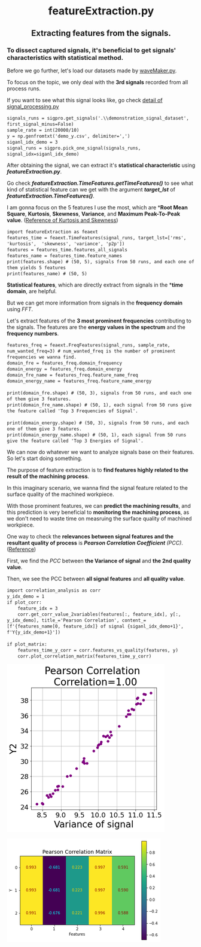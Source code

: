 <h1 align="center">
featureExtraction.py
</h1>
<h2 align="center">
Extracting features from the signals.
</h2>

### To dissect captured signals, it's beneficial to get signals' characteristics with statistical method.

Before we go further, let's load our datasets made by [waveMaker.py](waveMaker.md "link" ).

To focus on the topic, we only deal with the **3rd signals** recorded from all process runs.

If you want to see what this signal looks like, go check [detail of signal_processing.py](signal_processing.md "link" )

```
signals_runs = sigpro.get_signals('.\\demonstration_signal_dataset', first_signal_minus=False)
sample_rate = int(20000/10)
y = np.genfromtxt('demo_y.csv', delimiter=',')
siganl_idx_demo = 3
signal_runs = sigpro.pick_one_signal(signals_runs, signal_idx=siganl_idx_demo)
```

After obtaining the signal, we can extract it's **statistical characteristic** using ***featureExtraction.py***.

Go check ***featureExtraction.TimeFeatures.getTimeFeatures()*** to see what kind of statistical feature can we get with the argument ***target_lst*** of ***featureExtraction.TimeFeatures()***.

I am gonna focus on the 5 features I use the most, which are ***Root Mean Square**, **Kurtosis**, **Skewness**, **Variance**, and **Maximum Peak-To-Peak value**. ([Reference of Kurtosis and Skewness](https://docs.scipy.org/doc/scipy/reference/stats.html "link" ))

```
import featureExtraction as feaext
features_time = feaext.TimeFeatures(signal_runs, target_lst=['rms', 'kurtosis',  'skewness', 'variance', 'p2p'])
features = features_time.features_all_signals
features_name = features_time.feature_names
print(features.shape) # (50, 5), signals from 50 runs, and each one of them yields 5 features
print(features_name) # (50, 5)
```

**Statistical features**, which are directly extract from signals in the ***time domain**, are helpful.

But we can get more information from signals in the **frequency domain** using *FFT*.

Let's extract features of the **3 most prominent frequencies** contributing to the signals. The features are the **energy values in the spectrum** and the **frequency numbers**.

```
features_freq = feaext.FreqFeatures(signal_runs, sample_rate, num_wanted_freq=3) # num_wanted_freq is the number of prominent frequencies we wanna find.
domain_fre = features_freq.domain_frequency
domain_energy = features_freq.domain_energy
domain_fre_name = features_freq.feature_name_freq
domain_energy_name = features_freq.feature_name_energy

print(domain_fre.shape) # (50, 3), signals from 50 runs, and each one of them give 3 features.
print(domain_fre_name.shape) # (50, 1), each signal from 50 runs give the feature called 'Top 3 Frequencies of Signal'.

print(domain_energy.shape) # (50, 3), signals from 50 runs, and each one of them give 3 features.
print(domain_energy_name.shape) # (50, 1), each signal from 50 runs give the feature called 'Top 3 Energies of Signal'.
```

We can now do whatever we want to analyze signals base on their features. So let's start doing something.

The purpose of feature extraction is to **find features highly related to the result of the machining process**. 

In this imaginary scenario, we wanna find the signal feature related to the surface quality of the machined workpiece.

With those prominent features, we can **predict the machining results**, and this prediction is very beneficial to **monitoring the machining process**, as we don't need to waste time on measruing the surface quality of machined workpiece.

One way to check the **relevances between signal features and the resultant quality of process** is ***Pearson Correlation Coefficient*** *(PCC)*. ([Reference](https://numpy.org/doc/stable/reference/generated/numpy.corrcoef.html "link" ))

First, we find the *PCC* between **the Variance of signal** and **the 2nd quality value**.

Then, we see the PCC between **all signal features** and **all quality value**.

```
import correlation_analysis as corr
y_idx_demo = 1
if plot_corr:
    feature_idx = 3
    corr.get_corr_value_2variables(features[:, feature_idx], y[:, y_idx_demo], title_='Pearson Correlation', content_=[f'{features_name[0, feature_idx]} of signal {siganl_idx_demo+1}', f'Y{y_idx_demo+1}'])
    
if plot_matrix:
    features_time_y_corr = corr.features_vs_quality(features, y)
    corr.plot_correlation_matrix(features_time_y_corr)
```

![PCC](image/pearson_corr_single_x_y.png)

![PCC_ALL](image/pearson_corr_multi_x_y.png) 
